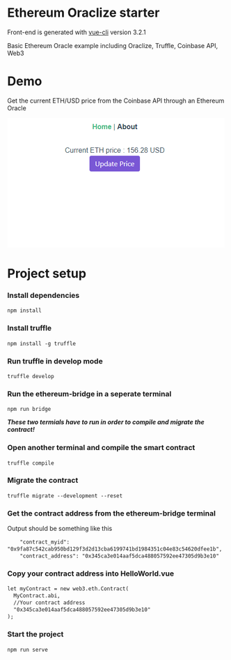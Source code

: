 # Ethereum Oraclize starter

Front-end is generated with [vue-cli](https://github.com/vuejs/vue-cli) version 3.2.1

Basic Ethereum Oracle example including Oraclize, Truffle, Coinbase API, Web3

# Demo
Get the current ETH/USD price from the Coinbase API through an Ethereum Oracle 

![](demo.gif)

# Project setup

### Install dependencies
```
npm install
```

### Install truffle
```
npm install -g truffle 
```
### Run truffle in develop mode
```
truffle develop
```
### Run the ethereum-bridge in a seperate terminal
```
npm run bridge
```
***These two termials have to run in order to compile and migrate the contract!***

### Open another terminal and compile the smart contract
```
truffle compile
```
### Migrate the contract
```
truffle migrate --development --reset
```
### Get the contract address from the ethereum-bridge terminal
Output should be something like this
```
    "contract_myid": "0x9fa87c542cab950bd129f3d2d13cba6199741bd1984351c04e83c54620dfee1b",
    "contract_address": "0x345ca3e014aaf5dca488057592ee47305d9b3e10"
```

### Copy your contract address into HelloWorld.vue
```
let myContract = new web3.eth.Contract(
  MyContract.abi,
  //Your contract address
  "0x345ca3e014aaf5dca488057592ee47305d9b3e10"
);
```

### Start the project
```
npm run serve
```
